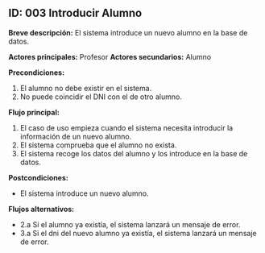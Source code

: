 ## ID: 003 Introducir Alumno

**Breve descripción:** El sistema introduce un nuevo alumno en la base de datos.

**Actores principales:** Profesor
**Actores secundarios:** Alumno

**Precondiciones:**

 1. El alumno no debe existir en el sistema.
 2. No puede coincidir el DNI con el de otro alumno.

**Flujo principal:**

 1. El caso de uso empieza cuando el sistema necesita introducir la información de un nuevo alumno.
 2. El sistema comprueba que el alumno no exista.
 3. El sistema recoge los datos del alumno y los introduce en la base de datos.

**Postcondiciones:**

 - El sistema introduce un nuevo alumno.

**Flujos alternativos:**
- 2.a Si el alumno ya existía, el sistema lanzará un mensaje de error.
- 3.a Si el dni del nuevo alumno ya existía, el sistema lanzará un mensaje de error.